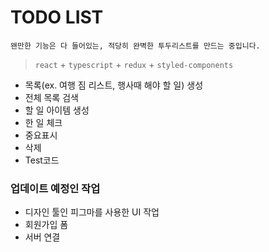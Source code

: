 # TODO LIST

`왠만한 기능은 다 들어있는, 적당히 완벽한 투두리스트를 만드는 중입니다.`

> `react` + `typescript` + `redux` + `styled-components`

- 목록(ex. 여행 짐 리스트, 행사때 해야 할 일) 생성
- 전체 목록 검색
- 할 일 아이템 생성
- 한 일 체크
- 중요표시
- 삭제
- Test코드

### 업데이트 예정인 작업
- 디자인 툴인 피그마를 사용한 UI 작업
- 회원가입 폼
- 서버 연결
